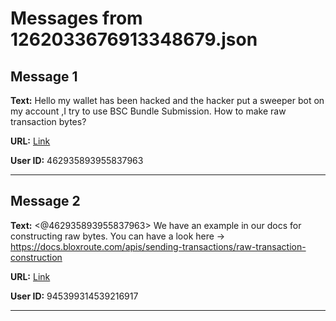 # Messages from 1262033676913348679.json

## Message 1

**Text:** Hello my wallet has been hacked and the hacker put a sweeper bot on my account ,I try to use BSC Bundle Submission. How to make raw transaction bytes?

**URL:** [Link](https://discord.com/channels/638409433860407300/638411171233398824/1262033676913348679)

**User ID:** 462935893955837963

---

## Message 2

**Text:** <@462935893955837963> We have an example in our docs for constructing raw bytes. You can have a look here -> https://docs.bloxroute.com/apis/sending-transactions/raw-transaction-construction

**URL:** [Link](https://discord.com/channels/638409433860407300/638411171233398824/1262393228985110629)

**User ID:** 945399314539216917

---


